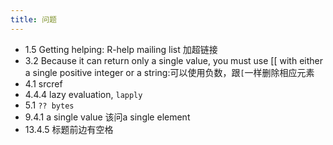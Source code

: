 ```yaml
---
title: 问题
---
```



* 1.5 Getting helping: R-help mailing list 加超链接
* 3.2 Because it can return only a single value, you must use [[ with either a single positive integer or a string:可以使用负数，跟`[`一样删除相应元素
* 4.1 srcref
* 4.4.4 lazy evaluation, `lapply`
* 5.1 `?? bytes`
* 9.4.1 a single value 该问a single element
* 13.4.5 标题前边有空格


